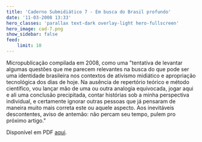 ```yaml
---
title: 'Caderno Submidiático 7 - Em busca do Brasil profundo'
date: '11-03-2008 13:33'
hero_classes: 'parallax text-dark overlay-light hero-fullscreen'
hero_image: cad-7.png
show_sidebar: false
feed:
    limit: 10
---
```


Micropublicação compilada em 2008, como uma "tentativa de levantar algumas questões que me parecem relevantes na busca do que pode ser uma identidade brasileira nos contextos de ativismo midiático e apropriação tecnológica dos dias de hoje. Na ausência de repertório teórico e método científico, vou lançar mão de uma ou outra analogia equivocada, jogar aqui e ali uma conclusão precipitada, contar histórias sob a minha perspectiva individual, e certamente ignorar outras pessoas que já pensaram de maneira muito mais correta este ou aquele aspecto. Aos inevitáveis descontentes, aviso de antemão: não percam seu tempo, pulem pro próximo artigo."

Disponível em PDF [aqui](https://efeefe-arquivo.github.io/sites/efeefe.no-ip.org/files/midia/caderno_07/index.pdf).